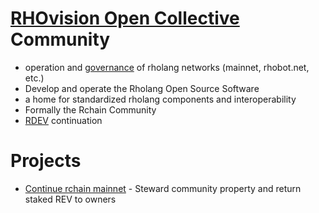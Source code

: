 # [RHOvision Open Collective](https://opencollective.com/rchain-community) Community
- operation and [governance](https://opencollective.com/rchain-community/conversations/governance-dpbvj0qz) of rholang networks (mainnet, rhobot.net, etc.)
- Develop and operate the Rholang Open Source Software
- a home for standardized rholang components and interoperability
- Formally the Rchain Community
- [RDEV](https://rhobot.net/rdev-web/) continuation


# Projects
- [Continue rchain mainnet](https://opencollective.com/rchain-community/projects/continue-mainnet) - Steward community property and return staked REV to owners
